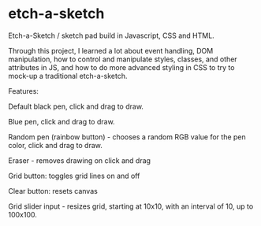 # etch-a-sketch
Etch-a-Sketch / sketch pad build in Javascript, CSS and HTML.

Through this project, I learned a lot about event handling, DOM manipulation, how to control and manipulate styles, classes, and other attributes in JS, and how to do more advanced styling in CSS to try to mock-up a traditional etch-a-sketch. 

Features: 

Default black pen, click and drag to draw. 

Blue pen, click and drag to draw. 

Random pen (rainbow button) - chooses a random RGB value for the pen color, click and drag to draw. 

Eraser - removes drawing on click and drag 

Grid button: toggles grid lines on and off 

Clear button: resets canvas

Grid slider input - resizes grid, starting at 10x10, with an interval of 10, up to 100x100. 

